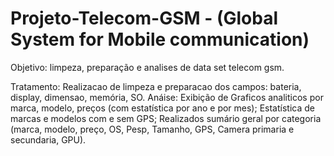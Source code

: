 # Projeto-Telecom-GSM - (Global System for Mobile communication)
Objetivo: limpeza, preparação e analises de data set telecom gsm.

Tratamento:
Realizacao de limpeza e  preparacao dos campos: bateria, display, dimensao, memória, SO.
Anáise:
Exibição de Graficos analiticos por marca, modelo, preços (com estatística por ano e por mes);
Estatística de marcas e modelos com e sem GPS;
Realizados sumário geral por categoria (marca, modelo, preço, OS, Pesp, Tamanho, GPS, Camera primaria e secundaria, GPU).
